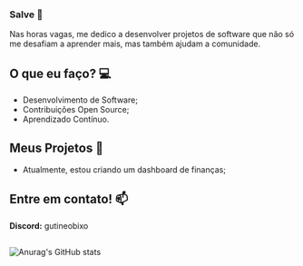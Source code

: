### Salve 👋

Nas horas vagas, me dedico a desenvolver projetos de software que não só me desafiam a aprender mais, mas também ajudam a comunidade.

## O que eu faço? 💻

- Desenvolvimento de Software;
- Contribuições Open Source;
- Aprendizado Contínuo.

## Meus Projetos 🌟
- Atualmente, estou criando um dashboard de finanças;

## Entre em contato! 📫
**Discord:** gutineobixo

##
![Anurag's GitHub stats](https://github-readme-stats.vercel.app/api?username=rodz-vskmann&show_icons=true&theme=transparent)

